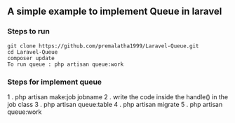 ## A simple example to implement Queue in laravel


### Steps to run

```
git clone https://github.com/premalatha1999/Laravel-Queue.git
cd Laravel-Queue
composer update
To run queue : php artisan queue:work
```

### Steps for implement queue

1 . php artisan make:job jobname
2 . write the code inside the handle() in the job class
3 . php artisan queue:table
4 . php artisan migrate
5 . php artisan queue:work
